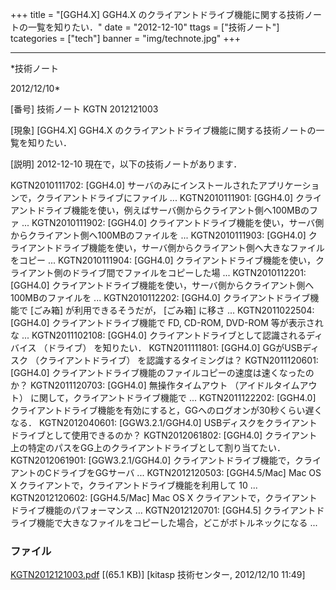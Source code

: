 ﻿+++
title = "[GGH4.X] GGH4.X のクライアントドライブ機能に関する技術ノートの一覧を知りたい．"
date = "2012-12-10"
ttags = ["技術ノート"]
tcategories = ["tech"]
banner = "img/technote.jpg"
+++

-----------------------------------------------------------------------------------------------------------------------------

*技術ノート

2012/12/10*


[番号]
技術ノート KGTN 2012121003

[現象]
[GGH4.X] GGH4.X
のクライアントドライブ機能に関する技術ノートの一覧を知りたい．

[説明]
2012-12-10 現在で，以下の技術ノートがあります．

KGTN2010111702: [GGH4.0]
サーバのみにインストールされたアプリケーションで，クライアントドライブにファイル
...
KGTN2010111901: [GGH4.0]
クライアントドライブ機能を使い，例えばサーバ側からクライアント側へ100MBのファ
...
KGTN2010111902: [GGH4.0]
クライアントドライブ機能を使い，サーバ側からクライアント側へ100MBのファイルを
...
KGTN2010111903: [GGH4.0]
クライアントドライブ機能を使い，サーバ側からクライアント側へ大きなファイルをコピー
...
KGTN2010111904: [GGH4.0]
クライアントドライブ機能を使い，クライアント側のドライブ間でファイルをコピーした場
...
KGTN2010112201: [GGH4.0]
クライアントドライブ機能を使い，サーバ側からクライアント側へ100MBのファイルを
...
KGTN2010112202: [GGH4.0] クライアントドライブ機能で [ごみ箱]
が利用できるそうだが， [ごみ箱] に移さ ...
KGTN2011022504: [GGH4.0] クライアントドライブ機能で FD, CD-ROM,
DVD-ROM 等が表示されな ...
KGTN2011102108: [GGH4.0]
クライアントドライブとして認識されるディバイス （ドライブ）
を知りたい．
KGTN2011111801: [GGH4.0] GGがUSBディスク （クライアントドライブ）
を認識するタイミングは？
KGTN2011120601: [GGH4.0]
クライアントドライブ機能のファイルコピーの速度は速くなったのか？
KGTN2011120703: [GGH4.0] 無操作タイムアウト （アイドルタイムアウト）
に関して，クライアントドライブ機能で ...
KGTN2011122202: [GGH4.0]
クライアントドライブ機能を有効にすると，GGへのログオンが30秒くらい遅くなる．
KGTN2012040601: [GGW3.2.1/GGH4.0]
USBディスクをクライアントドライブとして使用できるのか？
KGTN2012061802: [GGH4.0]
クライアント上の特定のパスをGG上のクライアントドライブとして割り当てたい．
KGTN2012061901: [GGW3.2.1/GGH4.0]
クライアントドライブ機能で，クライアントのCドライブをGGサーバ ...
KGTN2012120503: [GGH4.5/Mac] Mac OS X
クライアントで，クライアントドライブ機能を利用して 10 ...
KGTN2012120602: [GGH4.5/Mac] Mac OS X
クライアントで，クライアントドライブ機能のパフォーマンス ...
KGTN2012120701: [GGH4.5]
クライアントドライブ機能で大きなファイルをコピーした場合，どこがボトルネックになる
...


### ファイル

 
 


[KGTN2012121003.pdf](http://techreport.kitasp.net/attachments/download/1145/KGTN2012121003.pdf)
 [(65.1 KB)] [kitasp 技術センター, 2012/12/10
11:49]


 


 

